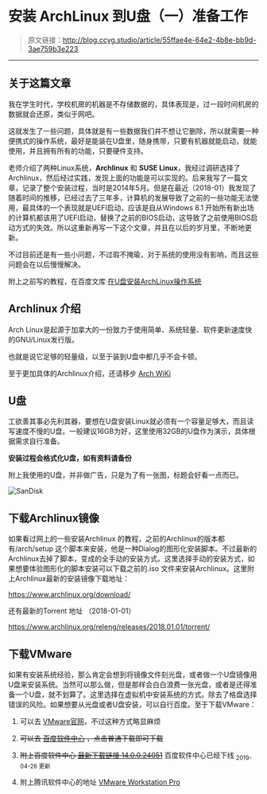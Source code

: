 # 安装 ArchLinux 到U盘（一）准备工作

[annotation]: <id> (55ffae4e-64e2-4b8e-bb9d-3ae759b3e223)
[annotation]: <create_time> (2018-01-14 17:06:00)
[annotation]: <category> (计算机技术)
[annotation]: <tags> (操作系统|Linux)
[annotation]: <status> (public)
[annotation]: <topics> (安装 ArchLinux 到U盘)
[annotation]: <comments> (true)

> 原文链接：<http://blog.ccyg.studio/article/55ffae4e-64e2-4b8e-bb9d-3ae759b3e223>

---


## 关于这篇文章

我在学生时代，学校机房的机器是不存储数据的，具体表现是，过一段时间机房的数据就会还原，类似于网吧。

这就发生了一些问题，具体就是有一些数据我们并不想让它删除，所以就需要一种便携式的操作系统，最好是能装在U盘里，随身携带，只要有机器就能启动，就能使用，并且拥有所有的功能，只要硬件支持。

老师介绍了两种Linux系统，**Archlinux** 和 **SUSE Linux**，我经过调研选择了Archlinux，然后经过实践，发现上面的功能是可以实现的。后来我写了一篇文章，记录了整个安装过程，当时是2014年5月。但是在最近（2018-01）我发现了随着时间的推移，已经过去了三年多，计算机的发展导致了之前的一些功能无法使用，最具体的一个表现就是UEFI启动，应该是自从Windows 8.1 开始所有新出场的计算机都该用了UEFI启动，替换了之前的BIOS启动，这导致了之前使用BIOS启动方式的失效。所以这重新再写一下这个文章，并且在以后的岁月里，不断地更新。

不过目前还是有一些小问题，不过瑕不掩瑜，对于系统的使用没有影响，而且这些问题会在以后慢慢解决。

附上之前写的教程，在百度文库 [在U盘安装ArchLinux操作系统](https://wenku.baidu.com/view/f40d8c207fd5360cba1adbfb.html)

## Archlinux 介绍

Arch Linux是起源于加拿大的一份致力于使用简单、系统轻量、软件更新速度快的GNU/Linux发行版。

也就是说它足够的轻量级，以至于装到U盘中都几乎不会卡顿。

至于更加具体的Archlinux介绍，还请移步 [Arch WiKi](https://wiki.archlinux.org/index.php/Arch_Linux)

## U盘

工欲善其事必先利其器，要想在U盘安装Linux就必须有一个容量足够大，而且读写速度不慢的U盘。一般建议16GB为好，这里使用32GB的U盘作为演示，具体根据需求自行准备。

**安装过程会格式化U盘，如有资料请备份**

附上我使用的U盘，并非做广告，只是为了有一张图，标题会好看一点而已。

![SanDisk](http://pqs8hg59d.bkt.clouddn.com/%E5%AE%89%E8%A3%85%20ArchLinux%20%E5%88%B0U%E7%9B%98%EF%BC%88%E4%B8%80%EF%BC%89%E5%87%86%E5%A4%87%E5%B7%A5%E4%BD%9C-1.jpg)


## 下载Archlinux镜像

如果看过网上的一些安装Archlinux 的教程，之前的Archlinux的版本都有/arch/setup 这个脚本来安装，他是一种Dialog的图形化安装脚本。不过最新的Archlinux去掉了脚本，变成的全手动的安装方式。这里选择手动的安装方式，如果想要体验图形化的脚本安装可以下载之前的.iso 文件来安装Archlinux。这里附上Archlinux最新的安装镜像下载地址：

<https://www.archlinux.org/download/>

还有最新的Torrent 地址 （2018-01-01）

<https://www.archlinux.org/releng/releases/2018.01.01/torrent/>

## 下载VMware

如果有安装系统经验，那么肯定会想到将镜像文件刻光盘，或者做一个U盘镜像用U盘来安装系统。当然可以那么做，但是那样会白白浪费一张光盘，或者是还得准备一个U盘，就不划算了。这里选择在虚拟机中安装系统的方式。除去了格盘选择错误的风险。如果想要从光盘或者U盘安装，可以自行百度。至于下载VMware：

1. 可以去 [VMware官网](https://www.vmware.com)，不过这种方式略显麻烦

2. ~~可以去 [百度软件中心](http://rj.baidu.com/soft/detail/13808.html) ，点击普通下载即可下载~~

3. ~~附上百度软件中心 [最新下载链接 14.0.0.24051](http://sw.bos.baidu.com/sw-search-sp/software/ca7ad8c6d3103/VMware-workstation-full-14.0.0.24051.exe)~~  百度软件中心已经下线 <sub>2019-04-26 更新</sub>

4. 附上腾讯软件中心的地址 [VMware Workstation Pro](https://pc.qq.com/detail/0/detail_21600.html)
